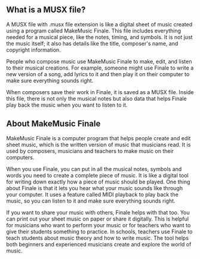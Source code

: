 ## What is a MUSX file?

A MUSX file with .musx file extension is like a digital sheet of music created using a program called MakeMusic Finale. This file includes everything needed for a musical piece, like the notes, timing, and symbols. It is not just the music itself; it also has details like the title, composer's name, and copyright information.

People who compose music use MakeMusic Finale to make, edit, and listen to their musical creations. For example, someone might use Finale to write a new version of a song, add lyrics to it and then play it on their computer to make sure everything sounds right.

When composers save their work in Finale, it is saved as a MUSX file. Inside this file, there is not only the musical notes but also data that helps Finale play back the music when you want to listen to it.

## About MakeMusic Finale

MakeMusic Finale is a computer program that helps people create and edit sheet music, which is the written version of music that musicians read. It is used by composers, musicians and teachers to make music on their computers.

When you use Finale, you can put in all the musical notes, symbols and words you need to create a complete piece of music. It is like a digital tool for writing down exactly how a piece of music should be played. One thing about Finale is that it lets you hear what your music sounds like through your computer. It uses a feature called MIDI playback to play back the music, so you can listen to it and make sure everything sounds right.

If you want to share your music with others, Finale helps with that too. You can print out your sheet music on paper or share it digitally. This is helpful for musicians who want to perform your music or for teachers who want to give their students something to practice. In schools, teachers use Finale to teach students about music theory and how to write music. The tool helps both beginners and experienced musicians create and explore the world of music.

